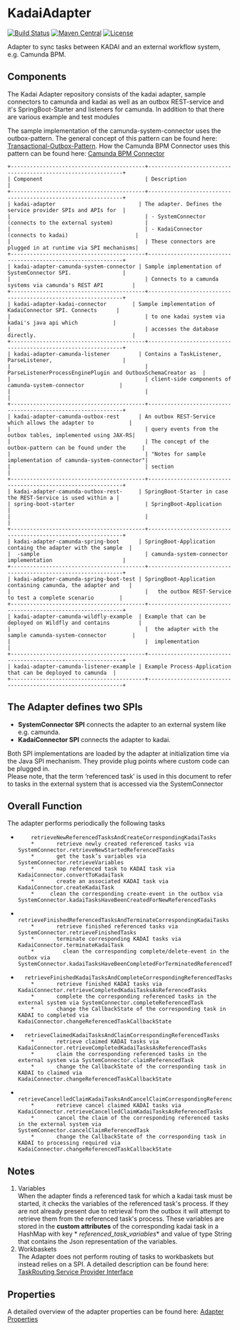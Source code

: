 # KadaiAdapter

[![Build Status](https://travis-ci.com/Taskana/TaskanaAdapter.svg?branch=master)](https://travis-ci.com/Taskana/TaskanaAdapter)
[![Maven Central](https://maven-badges.herokuapp.com/maven-central/pro.taskana/taskana-adapter/badge.svg)](https://maven-badges.herokuapp.com/maven-central/pro.taskana/taskana-adapter)
[![License](http://img.shields.io/:license-apache-blue.svg)](http://www.apache.org/licenses/LICENSE-2.0.html)

Adapter to sync tasks between KADAI and an external workflow system, e.g. Camunda BPM.

## Components

The Kadai Adapter repository consists of the kadai adapter, sample connectors to camunda and kadai as well as
an outbox REST-service and it's SpringBoot-Starter and listeners for camunda. In addition to that there are various
example and test modules

The sample implementation of the camunda-system-connector uses the outbox-pattern.
The general concept of this pattern can be found here:
<a href="https://microservices.io/patterns/data/transactional-outbox.html"> Transactional-Outbox-Pattern</a>.
How the Camunda BPM Connector uses this pattern can be found
here: <a href="https://taskana.atlassian.net/wiki/spaces/TAS/pages/881164289/Camunda+BPM+Connector"> Camunda BPM
Connector</a>

    +------------------------------------------+--------------------------------------------------------------+
    | Component                                | Description                                                  |
    +------------------------------------------+--------------------------------------------------------------+
    | kadai-adapter                          | The adapter. Defines the service provider SPIs and APIs for  |
    |                                          | - SystemConnector (connects to the external system)          |
    |                                          | - KadaiConnector (connects to kadai)                     |
    |                                          | These connectors are plugged in at runtime via SPI mechanisms|
    +------------------------------------------+--------------------------------------------------------------+
    | kadai-adapter-camunda-system-connector | Sample implementation of SystemConnector SPI.                |
    |                                          | Connects to a camunda systems via camunda's REST API         |
    +------------------------------------------+--------------------------------------------------------------+
    | kadai-adapter-kadai-connector        | Sample implementation of KadaiConnector SPI. Connects      |
    |                                          | to one kadai system via kadai's java api which           |
    |                                          | accesses the database directly.                              |
    +------------------------------------------+--------------------------------------------------------------+
    | kadai-adapter-camunda-listener         | Contains a TaskListener, ParseListener,                      |
    |                                          | ParseListenerProcessEnginePlugin and OutboxSchemaCreator as  |
    |                                          | client-side components of camunda-system-connector           |
    |                                          |                                   |
    +------------------------------------------+--------------------------------------------------------------+
    | kadai-adapter-camunda-outbox-rest      | An outbox REST-Service which allows the adapter to           | 
    |                                          | query events from the outbox tables, implemented using JAX-RS|
    |                                          | The concept of the outbox-pattern can be found under the     |
    |                                          | "Notes for sample implementation of camunda-system-connector"|  
    |                                          | section                                                      |  
    +------------------------------------------+--------------------------------------------------------------+
    | kadai-adapter-camunda-outbox-rest-     | SpringBoot-Starter in case the REST-Service is used within a |
    | spring-boot-starter                      | SpringBoot-Application                                       |
    |                                          |                                                              | 
    +------------------------------------------+--------------------------------------------------------------+
    | kadai-adapter-camunda-spring-boot      | SpringBoot-Application containg the adapter with the sample  |
    |  -sample                                 | camunda-system-connector implementation                      |
    +------------------------------------------+--------------------------------------------------------------+
    | kadai-adapter-camunda-spring-boot-test | SpringBoot-Application containing camunda, the adapter and   | 
    |                                          |   the outbox REST-Service to test a complete scenario        |
    +------------------------------------------+--------------------------------------------------------------+
    | kadai-adapter-camunda-wildfly-example  | Example that can be deployed on Wildfly and contains         |
    |                                          |  the adapter with the sample camunda-system-connector        |
    |                                          |  implementation                                              |
    +------------------------------------------+--------------------------------------------------------------+
    | kadai-adapter-camunda-listener-example | Example Process-Application that can be deployed to camunda  |
    +------------------------------------------+--------------------------------------------------------------+

## The Adapter defines two SPIs

- **SystemConnector SPI**  connects the adapter to an external system like e.g. camunda.
- **KadaiConnector SPI** connects the adapter to kadai.

Both SPI implementations are loaded by the adapter at initialization time via the Java SPI mechanism. They provide plug
points where custom code can be plugged in.\
Please note, that the term ‘referenced task’ is used in this document to refer to tasks in the external system that is
accessed via the SystemConnector

## Overall Function

The adapter performs periodically the following tasks

*         retrieveNewReferencedTasksAndCreateCorrespondingKadaiTasks
          *       retrieve newly created referenced tasks via SystemConnector.retrieveNewStartedReferencedTasks
          *       get the task’s variables via SystemConnector.retrieveVariables
          *       map referenced task to KADAI task via KadaiConnector.convertToKadaiTask
          *       create an associated KADAI task via KadaiConnector.createKadaiTask
          *	    clean the corresponding create-event in the outbox via SystemConnector.kadaiTasksHaveBeenCreatedForNewReferencedTasks

*       retrieveFinishedReferencedTasksAndTerminateCorrespondingKadaiTasks
          *       retrieve finished referenced tasks via SystemConnector.retrieveFinishedTasks
          *       terminate corresponding KADAI tasks via KadaiConnector.terminateKadaiTask
          * 	    clean the corresponding complete/delete-event in the outbox via SystemConnector.kadaiTasksHaveBeenCompletedForTerminatedReferencedTasks

*       retrieveFinishedKadaiTasksAndCompleteCorrespondingReferencedTasks
          *       retrieve finished KADAI tasks via KadaiConnector.retrieveCompletedKadaiTasksAsReferencedTasks
          *       complete the corresponding referenced tasks in the external system via SystemConnector.completeReferencedTask
          *       change the CallbackState of the corresponding task in KADAI to completed via KadaiConnector.changeReferencedTaskCallbackState

*       retrieveClaimedKadaiTasksAndClaimCorrespondingReferencedTasks
          *       retrieve claimed KADAI tasks via KadaiConnector.retrieveCompletedKadaiTasksAsReferencedTasks
          *       claim the corresponding referenced tasks in the external system via SystemConnector.claimReferencedTask
          *       change the CallbackState of the corresponding task in KADAI to claimed via KadaiConnector.changeReferencedTaskCallbackState

*       retrieveCancelledClaimKadaiTasksAndCancelClaimCorrespondingReferencedTasks
          *       retrieve cancel claimed KADAI tasks via KadaiConnector.retrieveCancelledClaimKadaiTasksAsReferencedTasks
          *       cancel the claim of the corresponding referenced tasks in the external system via SystemConnector.cancelClaimReferencedTask
          *       change the CallbackState of the corresponding task in KADAI to processing required via KadaiConnector.changeReferencedTaskCallbackState         

## Notes

1. Variables \
   When the adapter finds a referenced task for which a kadai task must be started, it checks the variables of the
   referenced task's process. If they are not already present due to retrieval from the outbox it will attempt to
   retrieve them from the referenced task's process.
   These variables are stored in the **custom attributes** of the corresponding kadai task in a HashMap with key *
   *referenced_task_variables** and value of type String that contains the Json representation of the variables.
2. Workbaskets \
   The Adapter does not perform routing of tasks to workbaskets but instead relies on a SPI. A detailed description can
   be found here:
   <a href="https://taskana.atlassian.net/wiki/spaces/TAS/pages/995524621/TaskRouting+Service+Provider+Interface">
   TaskRouting Service Provider Interface</a>

## Properties

A detailed overview of the adapter properties can be found
here: <a href="https://taskana.atlassian.net/wiki/spaces/TAS/pages/996966415/Adapter+Properties"> Adapter Properties</a>
